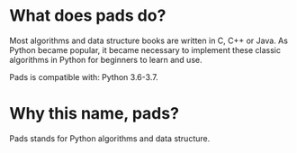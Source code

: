 # What does pads do?
Most algorithms and data structure books are written in C, C++ or Java. As Python became popular, it became necessary to implement these classic algorithms in Python for beginners to learn and use.

Pads is compatible with: Python 3.6-3.7.

# Why this name, pads?
Pads stands for Python algorithms and data structure.
